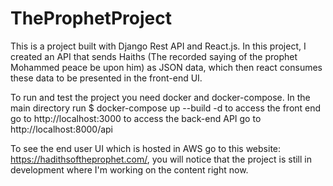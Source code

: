 # TheProphetProject

This is a project built with Django Rest API and React.js.
In this project, I created an API that sends Haiths (The recorded saying of the prophet Mohammed peace be upon him) as JSON data, which then react consumes these data to be presented in the front-end UI.

To run and test the project you need docker and docker-compose.
In the main directory run
$ docker-compose up --build -d
to access the front end go to http://localhost:3000
to access the back-end API go to http://localhost:8000/api

To see the end user UI which is hosted in AWS go to this website: https://hadithsoftheprophet.com/, you will notice that the project is still in development where I'm working on the content right now.
